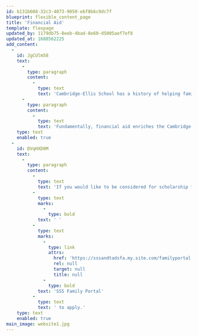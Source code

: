 ```yaml
---
id: b131b608-32c3-4073-9050-ebf8b6c9dc7f
blueprint: flexible_content_page
title: 'Financial Aid'
template: flexpage
updated_by: 1179db75-8eeb-4bad-8e60-d5005aef7ef8
updated_at: 1688562225
add_content:
  -
    id: JgCUlm58
    text:
      -
        type: paragraph
        content:
          -
            type: text
            text: 'Cambridge-Ellis School has a history of helping families make an independent preschool education possible for their children. We currently dedicate approximately 10% of our tuition revenue towards scholarships and aim to increase this percentage by the end of our strategic financial plan year in 2025.'
      -
        type: paragraph
        content:
          -
            type: text
            text: 'Fundamentally, financial aid enriches the Cambridge-Ellis community by bringing together families from many backgrounds and experiences. We believe education and lifelong friendships forged at the school should be accessible to students of all economic backgrounds.'
    type: text
    enabled: true
  -
    id: DVqHXD0M
    text:
      -
        type: paragraph
        content:
          -
            type: text
            text: 'If you would like to be considered for scholarship funding, please visit the'
          -
            type: text
            marks:
              -
                type: bold
            text: ' '
          -
            type: text
            marks:
              -
                type: link
                attrs:
                  href: 'https://sssandtadsfa.my.site.com/familyportal'
                  rel: null
                  target: null
                  title: null
              -
                type: bold
            text: 'SSS Family Portal'
          -
            type: text
            text: ' to apply.'
    type: text
    enabled: true
main_image: website1.jpg
---
```

